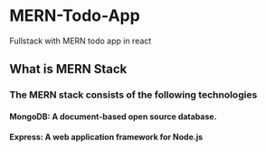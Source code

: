 # MERN-Todo-App
Fullstack with MERN todo app in react


## What is MERN Stack

### The MERN stack consists of the following technologies

#### MongoDB: A document-based open source database.
#### Express: A web application framework for Node.js
